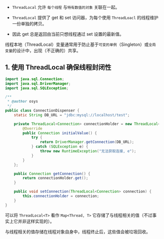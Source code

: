 * `ThreadLocal` 允许 `每个线程` 与`特有数值的对象` 关联在一起。

* `ThreadLocal` 提供了 get 和 set 访问器，为每个使用 `ThreadLoacl` 的线程维护一份单独的拷贝。

* 因此 get 总是返回由当前只想线程通过 set 设置的最新值。

线程本地（ThreadLocal）变量通常用于防止基于`可变的单例`（Singleton）或`全局变量`的设计中，出现（不正确的）共享。



## 1. 使用 ThreadLocal 确保线程封闭性

```java
import java.sql.Connection;
import java.sql.DriverManager;
import java.sql.SQLException;

/**
 * @author osys
 */
public class ConnectionDispenser {
    static String DB_URL = "jdbc:mysql://localhost/test";

    private ThreadLocal<Connection> connectionHolder = new ThreadLocal<Connection>() {
        @Override
        public Connection initialValue() {
            try {
                return DriverManager.getConnection(DB_URL);
            } catch (SQLException e) {
                throw new RuntimeException("无法获取连接, e");
            }
        }
    };

    public Connection getConnection() {
        return connectionHolder.get();
    }

    public void setConnection(ThreadLocal<Connection> connection) {
        this.connectionHolder = connection;
    }
}
```

可以将 `ThreadLocal<T>` 看作 `Map<Thread, T>` 它存储了与线程相关的值（不过事实上它并非这样实现的）。

与线程相关的值存储在线程对象自身中，线程终止后，这些值会被垃圾回收。



